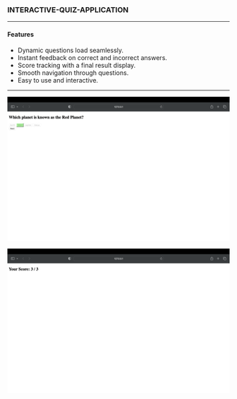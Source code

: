 ### **INTERACTIVE-QUIZ-APPLICATION**  

---  

#### **Features**  

- Dynamic questions load seamlessly.  
- Instant feedback on correct and incorrect answers.  
- Score tracking with a final result display.  
- Smooth navigation through questions.  
- Easy to use and interactive.  

---  

![Quiz Application Screenshot](quizapplication.png)

![Quiz Application Screenshot](score.png)
